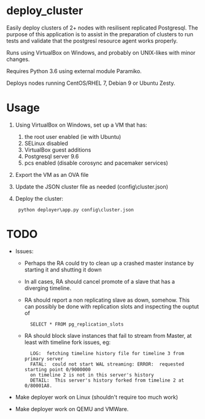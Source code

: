 # deploy_cluster
Easily deploy clusters of 2+ nodes with resilisent replicated Postgresql. The 
purpose of this application is to assist in the preparation of clusters to 
run tests and validate that the postgresl resource agent works properly. 

Runs using VirtualBox on Windows, and probably on UNIX-likes with minor changes.

Requires Python 3.6 using external module Paramiko.

Deploys nodes running CentOS/RHEL 7, Debian 9 or Ubuntu Zesty.

# Usage

1. Using VirtualBox on Windows, set up a VM that has:
    1. the root user enabled (ie with Ubuntu)
    1. SELinux disabled
    1. VirtualBox guest additions
    1. Postgresql server 9.6 
    1. pcs enabled (disable corosync and pacemaker services)

1. Export the VM as an OVA file 
    
1. Update the JSON cluster file as needed (config\cluster.json)

1. Deploy the cluster: 
   
        python deployer\app.py config\cluster.json

# TODO

- Issues:

	- Perhaps the RA could try to clean up a crashed master instance by starting 
	it and shutting it down

    - In all cases, RA should cancel promote of a slave that has a diverging timeline.
 
    - RA should report a non replicating slave as down, somehow. This can 
    possibly be done with replication slots and inspecting the ouptut of 
            
            SELECT * FROM pg_replication_slots
             
	- RA should block slave instances that fail to stream from Master, at least 
	with timeline fork issues, eg:
	
            LOG:  fetching timeline history file for timeline 3 from primary server
            FATAL:  could not start WAL streaming: ERROR:  requested starting point 0/9000000 
            on timeline 2 is not in this server's history
            DETAIL:  This server's history forked from timeline 2 at 0/80001A8.
            

- Make deployer work on Linux (shouldn't require too much work)

- Make deployer work on QEMU and VMWare.